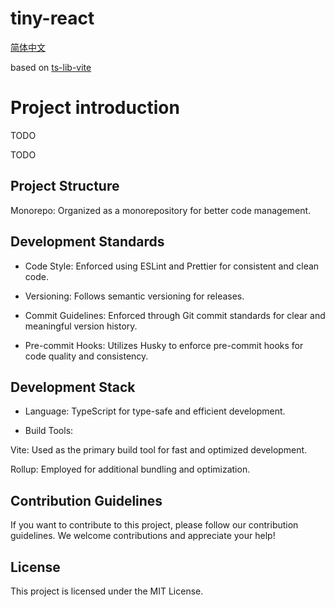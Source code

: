 # tiny-react

[简体中文](./README-Zh.md)

based on [ts-lib-vite](https://github.com/Sunny-117/ts-lib-vite)

# Project introduction

TODO

TODO

## Project Structure

Monorepo: Organized as a monorepository for better code management.

## Development Standards

- Code Style: Enforced using ESLint and Prettier for consistent and clean code.

- Versioning: Follows semantic versioning for releases.

- Commit Guidelines: Enforced through Git commit standards for clear and meaningful version history.

- Pre-commit Hooks: Utilizes Husky to enforce pre-commit hooks for code quality and consistency.

## Development Stack

- Language: TypeScript for type-safe and efficient development.

- Build Tools:

Vite: Used as the primary build tool for fast and optimized development.

Rollup: Employed for additional bundling and optimization.

## Contribution Guidelines

If you want to contribute to this project, please follow our contribution guidelines. We welcome contributions and appreciate your help!

## License

This project is licensed under the MIT License.
